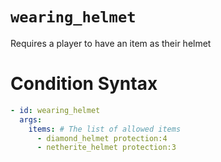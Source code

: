 # `wearing_helmet`

Requires a player to have an item as their helmet

# Condition Syntax
```yaml
- id: wearing_helmet
  args:
    items: # The list of allowed items
      - diamond_helmet protection:4
      - netherite_helmet protection:3 
```
